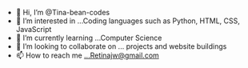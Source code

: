- 👋 Hi, I’m @Tina-bean-codes
- 👀 I’m interested in ...Coding languages such as Python, HTML, CSS, JavaScript
- 🌱 I’m currently learning ...Computer Science
- 💞️ I’m looking to collaborate on ... projects and website buildings
- 📫 How to reach me ...Retinajw@gmail.com

<!---
Tina-bean-codes/Tina-bean-codes is a ✨ special ✨ repository because its `README.md` (this file) appears on your GitHub profile.
You can click the Preview link to take a look at your changes.
--->
